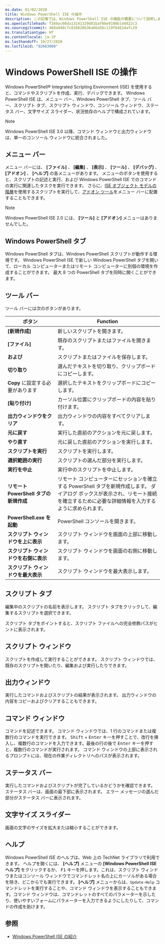 ```yaml
---
ms.date: 01/02/2020
title: Windows PowerShell ISE の操作
description: この記事では、Windows PowerShell ISE の機能の概要について説明します。
ms.openlocfilehash: f389ac60da13141329d81baf08e9100b144022c3
ms.sourcegitcommit: 488a940c7c828820b36a6ba56c119f64614afc29
ms.translationtype: HT
ms.contentlocale: ja-JP
ms.lasthandoff: 10/27/2020
ms.locfileid: "92663808"
---
```

# <a name="exploring-the-windows-powershell-ise"></a>Windows PowerShell ISE の操作

Windows PowerShell&reg; Integrated Scripting Environment (ISE) を使用すると、コマンドやスクリプトを作成、実行、デバッグできます。 Windows PowerShell ISE は、メニュー バー、Windows PowerShell タブ、ツール バー、スクリプト タブ、スクリプト ウィンドウ、コンソール ウィンドウ、ステータス バー、文字サイズ スライダー、状況依存のヘルプで構成されています。

> [!NOTE]
> Windows PowerShell ISE 3.0 以降、コマンド ウィンドウと出力ウィンドウは、単一のコンソール ウィンドウに統合されました。

## <a name="menu-bar"></a>メニュー バー

メニュー バーには、 **[ファイル]** 、 **[編集]** 、 **[表示]** 、 **[ツール]** 、 **[デバッグ]** 、 **[アドオン]** 、 **[ヘルプ]** の各メニューがあります。 メニューのボタンを使用すると、スクリプトの記述と実行、および Windows PowerShell ISE でのコマンドの実行に関連したタスクを実行できます。 さらに、[ISE オブジェクト モデルの階層](object-model/The-ISE-Object-Model-Hierarchy.md)を使用するスクリプトを実行して、[アドオン ツール](object-model/The-ISEAddOnTool-Object.md)をメニュー バーに配置することもできます。

> [!NOTE]
> Windows PowerShell ISE 2.0 には、 **[ツール]** と **[アドオン]** メニューはありませんでした。

## <a name="windows-powershell-tabs"></a>Windows PowerShell タブ

Windows PowerShell タブは、Windows PowerShell スクリプトが動作する環境です。 Windows PowerShell ISE で新しい Windows PowerShell タブを開いて、ローカル コンピューターまたはリモート コンピューターに別個の環境を作成することができます。 最大 8 つの PowerShell タブを同時に開くことができます。

## <a name="toolbar"></a>ツール バー

ツール バーには次のボタンがあります。

|             ボタン             |                                                                                     Function                                                                                     |
| ------------------------------ | -------------------------------------------------------------------------------------------------------------------------------------------------------------------------------- |
| **[新規作成]**                        | 新しいスクリプトを開きます。                                                                                                                                                              |
| **[ファイル]**                       | 既存のスクリプトまたはファイルを開きます。                                                                                                                                                |
| **および**                       | スクリプトまたはファイルを保存します。                                                                                                                                                          |
| **切り取り**                        | 選んだテキストを切り取り、クリップボードにコピーします。                                                                                                                           |
| **Copy** に設定する必要があります                       | 選択したテキストをクリップボードにコピーします。                                                                                                                                       |
| **[貼り付け]**                      | カーソル位置にクリップボードの内容を貼り付けます。                                                                                                                     |
| **出力ウィンドウをクリア**          | 出力ウィンドウの内容をすべてクリアします。                                                                                                                                           |
| **元に戻す**                       | 実行した直前のアクションを元に戻します。                                                                                                                                     |
| **やり直す**                       | 元に戻した直前のアクションを実行します。                                                                                                                                        |
| **スクリプトを実行**                 | スクリプトを実行します。                                                                                                                                                                   |
| **選択範囲の実行**              | スクリプトの選んだ部分を実行します。                                                                                                                                             |
| **実行を中止**             | 実行中のスクリプトを中止します。                                                                                                                                                  |
| **リモート PowerShell タブの新規作成**  | リモート コンピューターにセッションを確立する PowerShell タブを新規作成します。 ダイアログ ボックスが表示され、リモート接続を確立するために必要な詳細情報を入力するように求められます。 |
| **PowerShell.exe を起動**       | PowerShell コンソールを開きます。                                                                                                                                                      |
| **スクリプト ウィンドウを上に表示**       | スクリプト ウィンドウを画面の上部に移動します。                                                                                                                                 |
| **スクリプト ウィンドウを右側に表示**     | スクリプト ウィンドウを画面の右側に移動します。                                                                                                                               |
| **スクリプト ウィンドウを最大表示** | スクリプト ウィンドウを最大表示します。                                                                                                                                                       |

## <a name="script-tab"></a>スクリプト タブ

編集中のスクリプトの名前を表示します。 スクリプト タブをクリックして、編集するスクリプトを選択できます。

スクリプト タブをポイントすると、スクリプト ファイルへの完全修飾パスがヒントに表示されます。

## <a name="script-pane"></a>スクリプト ウィンドウ

スクリプトを作成して実行することができます。 スクリプト ウィンドウでは、既存のスクリプトを開いたり、編集および実行したりできます。

## <a name="output-pane"></a>出力ウィンドウ

実行したコマンドおよびスクリプトの結果が表示されます。 出力ウィンドウの内容をコピーおよびクリアすることもできます。

## <a name="command-pane"></a>コマンド ウィンドウ

コマンドを記述できます。 コマンド ウィンドウでは、1 行のコマンドまたは複数行のコマンドを実行できます。 <kbd>Shift</kbd> + <kbd>Enter</kbd> キーを押すことで、改行を挿入し、複数行のコマンドを入力できます。最後の行の後で <kbd>Enter</kbd> キーを押すと、複数行のコマンドが実行されます。 コマンド ウィンドウの上部に表示されるプロンプトには、現在の作業ディレクトリへのパスが表示されます。

## <a name="status-bar"></a>ステータス バー

実行したコマンドおよびスクリプトが完了しているかどうかを確認できます。 ステータス バーは、画面の最下部に表示されます。 エラー メッセージの選んだ部分がステータス バーに表示されます。

## <a name="text-size-slider"></a>文字サイズ スライダー

画面の文字のサイズを拡大または縮小することができます。

## <a name="help"></a>ヘルプ

Windows PowerShell ISE のヘルプは、Web 上の TechNet ライブラリで利用できます。 ヘルプを開くには、 **[ヘルプ]** メニューの **[Windows PowerShell ISE ヘルプ]** をクリックするか、 <kbd>F1</kbd> キーを押します。これは、スクリプト ウィンドウまたはコンソール ウィンドウでコマンドレット名の上にカーソルがある場合を除き、どこからでも実行できます。
**[ヘルプ]** メニューからは、`Update-Help` コマンドレットを実行することや、コマンド ウィンドウを表示することもできます。コマンド ウィンドウは、コマンドレットのすべてのパラメーターを示したり、使いやすいフォームにパラメーターを入力できるようにしたりして、コマンドの作成を助けます。

## <a name="see-also"></a>参照

- [Windows PowerShell ISE の紹介](Introducing-the-Windows-PowerShell-ISE.md)
